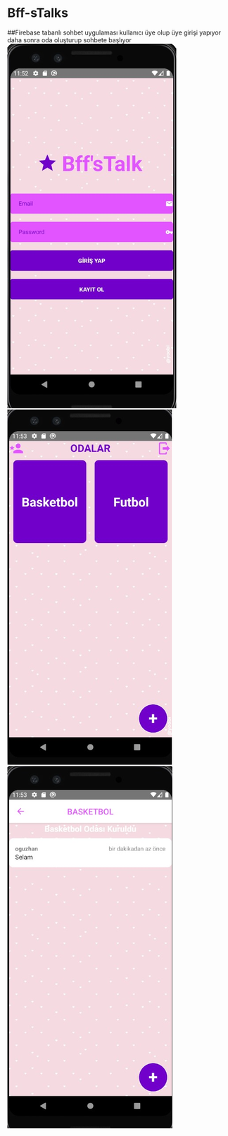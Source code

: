 # Bff-sTalks
##Firebase tabanlı sohbet uygulaması kullanıcı üye olup üye girişi yapıyor daha sonra oda oluşturup sohbete başlıyor
![](Screenshot_7.jpg)
![](Screenshot_8.jpg)
![](Screenshot_9.jpg)

